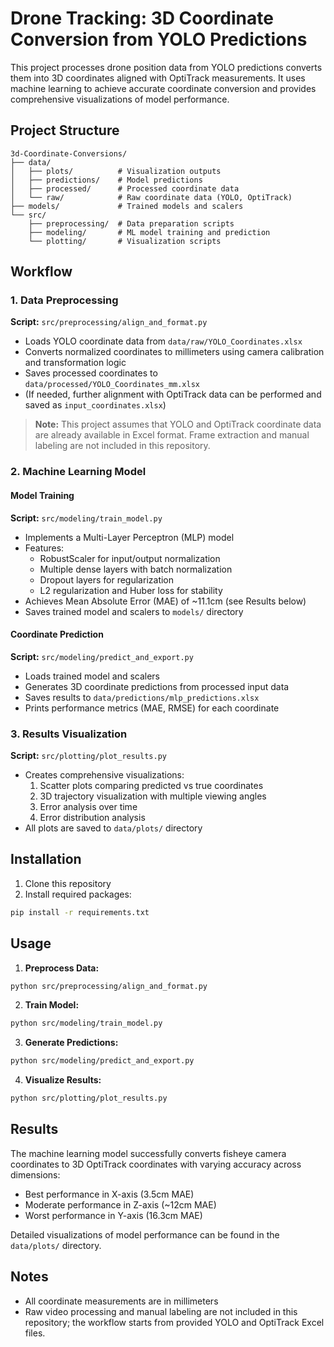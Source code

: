 # Drone Tracking: 3D Coordinate Conversion from YOLO Predictions

This project processes drone position data from YOLO predictions converts them into 3D coordinates aligned with OptiTrack measurements. It uses machine learning to achieve accurate coordinate conversion and provides comprehensive visualizations of model performance.

## Project Structure

```
3d-Coordinate-Conversions/
├── data/
│   ├── plots/          # Visualization outputs
│   ├── predictions/    # Model predictions
│   ├── processed/      # Processed coordinate data
│   └── raw/            # Raw coordinate data (YOLO, OptiTrack)
├── models/             # Trained models and scalers
└── src/
    ├── preprocessing/  # Data preparation scripts
    ├── modeling/       # ML model training and prediction
    └── plotting/       # Visualization scripts
```

## Workflow

### 1. Data Preprocessing

**Script:** `src/preprocessing/align_and_format.py`
- Loads YOLO coordinate data from `data/raw/YOLO_Coordinates.xlsx`
- Converts normalized coordinates to millimeters using camera calibration and transformation logic
- Saves processed coordinates to `data/processed/YOLO_Coordinates_mm.xlsx`
- (If needed, further alignment with OptiTrack data can be performed and saved as `input_coordinates.xlsx`)

> **Note:** This project assumes that YOLO and OptiTrack coordinate data are already available in Excel format. Frame extraction and manual labeling are not included in this repository.

### 2. Machine Learning Model

#### Model Training
**Script:** `src/modeling/train_model.py`
- Implements a Multi-Layer Perceptron (MLP) model
- Features:
  - RobustScaler for input/output normalization
  - Multiple dense layers with batch normalization
  - Dropout layers for regularization
  - L2 regularization and Huber loss for stability
- Achieves Mean Absolute Error (MAE) of ~11.1cm (see Results below)
- Saves trained model and scalers to `models/` directory

#### Coordinate Prediction
**Script:** `src/modeling/predict_and_export.py`
- Loads trained model and scalers
- Generates 3D coordinate predictions from processed input data
- Saves results to `data/predictions/mlp_predictions.xlsx`
- Prints performance metrics (MAE, RMSE) for each coordinate

### 3. Results Visualization
**Script:** `src/plotting/plot_results.py`
- Creates comprehensive visualizations:
  1. Scatter plots comparing predicted vs true coordinates
  2. 3D trajectory visualization with multiple viewing angles
  3. Error analysis over time
  4. Error distribution analysis
- All plots are saved to `data/plots/` directory

## Installation

1. Clone this repository
2. Install required packages:
```bash
pip install -r requirements.txt
```

## Usage

1. **Preprocess Data:**
```bash
python src/preprocessing/align_and_format.py
```

2. **Train Model:**
```bash
python src/modeling/train_model.py
```

3. **Generate Predictions:**
```bash
python src/modeling/predict_and_export.py
```

4. **Visualize Results:**
```bash
python src/plotting/plot_results.py
```

## Results

The machine learning model successfully converts fisheye camera coordinates to 3D OptiTrack coordinates with varying accuracy across dimensions:
- Best performance in X-axis (3.5cm MAE)
- Moderate performance in Z-axis (~12cm MAE)
- Worst performance in Y-axis (16.3cm MAE)

Detailed visualizations of model performance can be found in the `data/plots/` directory.

## Notes
- All coordinate measurements are in millimeters
- Raw video processing and manual labeling are not included in this repository; the workflow starts from provided YOLO and OptiTrack Excel files.
